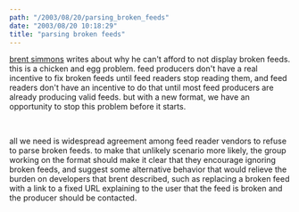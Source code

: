 ```yaml
---
path: "/2003/08/20/parsing_broken_feeds" 
date: "2003/08/20 10:18:29" 
title: "parsing broken feeds" 
---
```

<p><a href="http://inessential.com/?comments=1&amp;postid=2603">brent simmons</a> writes about why he can't afford to not display broken feeds. this is a chicken and egg problem. feed producers don't have a real incentive to fix broken feeds until feed readers stop reading them, and feed readers don't have an incentive to do that until most feed producers are already producing valid feeds. but with a new format, we have an opportunity to stop this problem before it starts.</p><br><p>all we need is widespread agreement among feed reader vendors to refuse to parse broken feeds. to make that unlikely scenario more likely, the group working on the format should make it clear that they encourage ignoring broken feeds, and suggest some alternative behavior that would relieve the burden on developers that brent described, such as replacing a broken feed with a link to a fixed URL explaining to the user that the feed is broken and the producer should be contacted.</p>